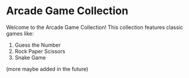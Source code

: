 # Arcade Game Collection

Welcome to the Arcade Game Collection! This collection features classic games like:
1. Guess the Number
2. Rock Paper Scissors
3. Snake Game

(more maybe added in the future)
 
